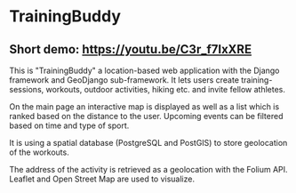 # TrainingBuddy

## Short demo: https://youtu.be/C3r_f7IxXRE

This is "TrainingBuddy" a location-based web application with the Django framework and GeoDjango sub-framework. It lets users create training-sessions, workouts, outdoor activities, hiking etc. and invite fellow athletes. 

On the main page an interactive map is displayed as well as a list which is ranked based on the distance to the user.
Upcoming events can be filtered based on time and type of sport.

It is using a spatial database (PostgreSQL and PostGIS) to store geolocation of the workouts.

The address of the activity is retrieved as a geolocation with the Folium API. Leaflet and Open Street Map are used to visualize.